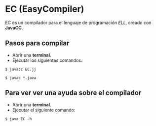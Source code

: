 # EC (EasyCompiler)

EC es un compilador para el lenguaje de programación *ELL*,  creado con **JavaCC**.

## Pasos para compilar

- Abrir una **terminal**.
- Ejecutar los siguientes comandos:
```console
$ javacc EC.jj
```

```console
$ javac *.java
```

## Para ver ver una ayuda sobre el compilador
- Abrir una **terminal**.
- Ejecutar el siguiente comando:
```console
$ java EC -h
```
